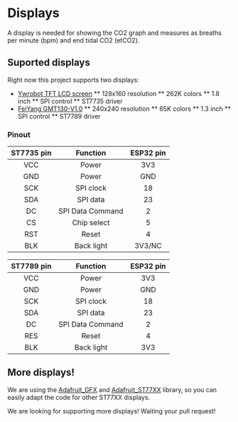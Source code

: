 # Displays
A display is needed for showing the CO2 graph and measures as breaths per minute (bpm) and end tidal CO2 (etCO2).

## Suported displays  
Right now this project supports two displays:  
* [Ywrobot TFT LCD screen](https://www.amazon.co.uk/gp/product/B07N6FQ5XW/)
** 128x160 resolution
** 262K colors
** 1.8 inch
** SPI control
** ST7735 driver
* [FeiYang GMT130-V1.0](https://www.aliexpress.com/item/32947890530.html?spm=a2g0s.9042311.0.0.274263c0QKCxM4)
** 240x240 resolution
** 65K colors
** 1.3 inch
** SPI control
** ST7789 driver

### Pinout
| ST7735 pin | Function         | ESP32 pin |
|:----------:|:----------------:|:---------:|
| VCC        | Power            | 3V3       |
| GND        | Power            | GND       |
| SCK        | SPI clock        | 18        |
| SDA        | SPI data         | 23        |
| DC         | SPI Data Command | 2         |
| CS         | Chip select      | 5         |
| RST        | Reset            | 4         |
| BLK        | Back light       | 3V3/NC    |

| ST7789 pin | Function         | ESP32 pin |
|:----------:|:----------------:|:---------:|
| VCC        | Power            | 3V3       |
| GND        | Power            | GND       |
| SCK        | SPI clock        | 18        |
| SDA        | SPI data         | 23        |
| DC         | SPI Data Command | 2         |
| RES        | Reset            | 4         |
| BLK        | Back light       | 3V3       |


## More displays!
We are using the [Adafruit_GFX](https://github.com/adafruit/Adafruit-GFX-Library) and [Adafruit_ST77XX](https://github.com/adafruit/Adafruit-ST7735-Library) library, so you can easily adapt the code for other ST77XX displays. 

We are looking for supporting more displays! Waiting your pull request! 